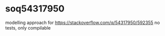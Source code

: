 # soq54317950
modelling approach for https://stackoverflow.com/q/54317950/592355
no tests, only compilable
